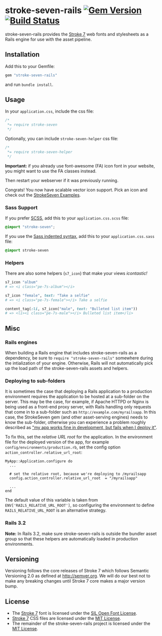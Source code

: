 # stroke-seven-rails [![Gem Version](http://img.shields.io/gem/v/stroke-seven-rails.svg)](https://rubygems.org/gems/stroke-seven-rails) [![Build Status](https://secure.travis-ci.org/bimovidia/stroke-seven-rails.svg)](http://travis-ci.org/bimovidia/stroke-seven-rails)

stroke-seven-rails provides the
[Stroke 7](http://www.pixeden.com/icon-fonts/stroke-7-icon-font-set) web fonts and
stylesheets as a Rails engine for use with the asset pipeline.

## Installation

Add this to your Gemfile:

```ruby
gem "stroke-seven-rails"
```

and run `bundle install`.

## Usage

In your `application.css`, include the css file:

```css
/*
 *= require stroke-seven
 */
```

Optionally, you can include `stroke-seven-helper` css file:

```css
/*
 *= require stroke-seven-helper
 */
```

**Important:** if you already use font-awesome (FA) icon font in your website, you might want to use the FA classes instead.

Then restart your webserver if it was previously running.

Congrats! You now have scalable vector icon support. Pick an icon and check out the
[StrokeSeven Examples](http://themes-pixeden.com/font-demos/7-stroke/index.html).

### Sass Support

If you prefer [SCSS](http://sass-lang.com/documentation/file.SASS_REFERENCE.html), add this to your
`application.css.scss` file:

```scss
@import "stroke-seven";
```

If you use the
[Sass indented syntax](http://sass-lang.com/docs/yardoc/file.INDENTED_SYNTAX.html),
add this to your `application.css.sass` file:

```sass
@import stroke-seven
```

### Helpers

There are also some helpers (`s7_icon`) that make your
views _icontastic!_

```ruby
s7_icon "album"
# => <i class="pe-7s-album"></i>

s7_icon "female", text: "Take a selfie"
# => <i class="pe-7s-female"></i> Take a selfie

content_tag(:li, s7_icon("male", text: "Bulleted list item"))
# => <li><i class="pe-7s-male"></i> Bulleted list item</li>
```

## Misc

### Rails engines

When building a Rails engine that includes stroke-seven-rails as a dependency,
be sure to `require "stroke-seven-rails"` somewhere during the intialization of
your engine. Otherwise, Rails will not automatically pick up the load path of
the stroke-seven-rails assets and helpers.

### Deploying to sub-folders

It is sometimes the case that deploying a Rails application to a production
environment requires the application to be hosted at a sub-folder on the server.
This may be the case, for example, if Apache HTTPD or Nginx is being used as a
front-end proxy server, with Rails handling only requests that come in to a sub-folder
such as `http://example.com/myrailsapp`. In this case, the
StrokeSeven gem (and other asset-serving engines) needs to know the sub-folder,
otherwise you can experience a problem roughly described as ["my app works
fine in development, but fails when I deploy
it"](https://github.com/bimovidia/stroke-seven-rails/issues/74).

To fix this, set the *relative URL root* for the application. In the
environment file for the deployed version of the app, for example
`config/environments/production.rb`,
set the config option `action_controller.relative_url_root`:

    MyApp::Application.configure do
      ...

      # set the relative root, because we're deploying to /myrailsapp
      config.action_controller.relative_url_root  = "/myrailsapp"

      ...
    end

The default value of this variable is taken from `ENV['RAILS_RELATIVE_URL_ROOT']`,
so configuring the environment to define `RAILS_RELATIVE_URL_ROOT` is an alternative strategy.

### Rails 3.2

**Note:** In Rails 3.2, make sure stroke-seven-rails is outside the bundler asset group
so that these helpers are automatically loaded in production environments.

## Versioning

Versioning follows the core releases of Stroke 7 which follows Semantic
Versioning 2.0 as defined at <http://semver.org>. We will do our best not to
make any breaking changes until Stroke 7 core makes a major version bump.

## License

* The [Stroke 7](http://www.pixeden.com/icon-fonts/stroke-7-icon-font-set) font is
  licensed under the [SIL Open Font License](http://scripts.sil.org/OFL).
* [Stroke 7](http://github.com/bimovidia/stroke-seven-rails) CSS files are
  licensed under the [MIT License](http://opensource.org/licenses/mit-license.html).
* The remainder of the stroke-seven-rails project is licensed under the
  [MIT License](http://opensource.org/licenses/mit-license.html).
